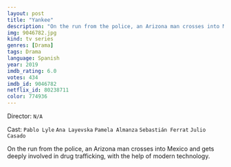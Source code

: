 ```yaml
---
layout: post
title: "Yankee"
description: "On the run from the police, an Arizona man crosses into Mexico and gets deeply involved in drug trafficking, with the help of modern technology..."
img: 9046782.jpg
kind: tv series
genres: [Drama]
tags: Drama 
language: Spanish
year: 2019
imdb_rating: 6.0
votes: 434
imdb_id: 9046782
netflix_id: 80238711
color: 774936
---
```

Director: `N/A`  

Cast: `Pablo Lyle` `Ana Layevska` `Pamela Almanza` `Sebastián Ferrat` `Julio Casado` 

On the run from the police, an Arizona man crosses into Mexico and gets deeply involved in drug trafficking, with the help of modern technology.